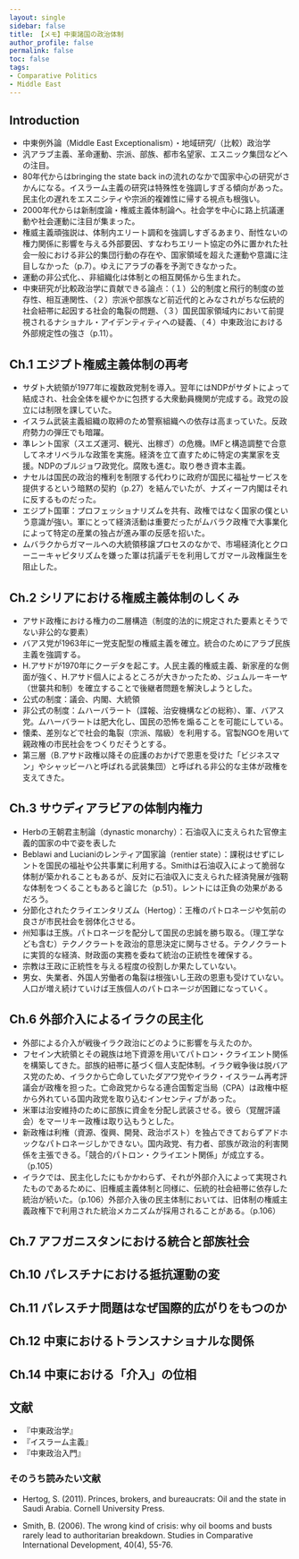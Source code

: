 ```yaml
---
layout: single
sidebar: false
title: 【メモ】中東諸国の政治体制
author_profile: false
permalink: false
toc: false
tags:
- Comparative Politics
- Middle East
---
```


## Introduction
- 中東例外論（Middle East Exceptionalism）・地域研究/（比較）政治学
- 汎アラブ主義、革命運動、宗派、部族、都市名望家、エスニック集団などへの注目。
- 80年代からはbringing the state back inの流れのなかで国家中心の研究がさかんになる。イスラーム主義の研究は特殊性を強調しすぎる傾向があった。民主化の遅れをエスニシティや宗派的複雑性に帰する視点も根強い。
- 2000年代からは新制度論・権威主義体制論へ。社会学を中心に路上抗議運動や社会運動に注目が集まった。
- 権威主義頑強説は、体制内エリート調和を強調しすぎるあまり、耐性ないの権力関係に影響を与える外部要因、すなわちエリート協定の外に置かれた社会一般における非公的集団行動の存在や、国家領域を超えた運動や意識に注目しなかった（p.7）。ゆえにアラブの春を予測できなかった。
- 運動の非公式化、、非組織化は体制との相互関係から生まれた。
- 中東研究が比較政治学に貢献できる論点：（１）公的制度と飛行的制度の並存性、相互連関性、（２）宗派や部族など前近代的とみなされがちな伝統的社会紐帯に起因する社会的亀裂の問題、（３）国民国家領域内において前提視されるナショナル・アイデンティティへの疑義、（４）中東政治における外部規定性の強さ（p.11）。

## Ch.1 エジプト権威主義体制の再考
- サダト大統領が1977年に複数政党制を導入。翌年にはNDPがサダトによって結成され、社会全体を緩やかに包摂する大衆動員機関が完成する。政党の設立には制限を課していた。
- イスラム武装主義組織の取締のため警察組織への依存は高まっていた。反政府勢力の弾圧でも暗躍。
- 準レント国家（スエズ運河、観光、出稼ぎ）の危機。IMFと構造調整で合意してネオリベラルな政策を実施。経済を立て直すために特定の実業家を支援。NDPのブルジョワ政党化。腐敗も進む。取り巻き資本主義。
- ナセルは国民の政治的権利を制限する代わりに政府が国民に福祉サービスを提供するという暗黙の契約（p.27）を結んでいたが、ナズィーフ内閣はそれに反するものだった。
- エジプト国軍：プロフェッショナリズムを共有、政権ではなく国家の僕という意識が強い。軍にとって経済活動は重要だったがムバラク政権で大事業化によって特定の産業の独占が進み軍の反感を招いた。
- ムバラクからガマールへの大統領移譲プロセスのなかで、市場経済化とクローニーキャピタリズムを嫌った軍は抗議デモを利用してガマール政権誕生を阻止した。

## Ch.2 シリアにおける権威主義体制のしくみ
- アサド政権における権力の二層構造（制度的法的に規定された要素とそうでない非公的な要素）
- バアス党が1963年に一党支配型の権威主義を確立。統合のためにアラブ民族主義を強調する。
- H.アサドが1970年にクーデタを起こす。人民主義的権威主義、新家産的な側面が強く、H.アサド個人によるところが大きかったため、ジュムルーキーヤ（世襲共和制）を確立することで後継者問題を解決しようとした。
- 公式の制度：議会、内閣、大統領
- 非公式の制度：ムハーバラート（諜報、治安機構などの総称）、軍、バアス党。ムハーバラートは肥大化し、国民の恐怖を煽ることを可能にしている。
- 懐柔、差別などで社会的亀裂（宗派、階級）を利用する。官製NGOを用いて親政権の市民社会をつくりだそうとする。
- 第三層（B.アサド政権以降その庇護のおかげで恩恵を受けた「ビジネスマン」やシャッビーハと呼ばれる武装集団）と呼ばれる非公的な主体が政権を支えてきた。

## Ch.3 サウディアラビアの体制内権力
- Herbの王朝君主制論（dynastic monarchy）：石油収入に支えられた官僚主義的国家の中で姿を表した
- Beblawi and Lucianiのレンティア国家論（rentier state）：課税はせずにレントを国民の福祉や公共事業に利用する。Smithは石油収入によって脆弱な体制が築かれることもあるが、反対に石油収入に支えられた経済発展が強靭な体制をつくることもあると論じた（p.51）。レントには正負の効果があるだろう。
- 分節化されたクライエンタリズム（Hertog）：王権のパトロネージや気前の良さが市民社会を弱体化させる。
- 州知事は王族。パトロネージを配分して国民の忠誠を勝ち取る。（理工学なども含む）テクノクラートを政治的意思決定に関与させる。テクノクラートに実質的な経済、財政面の実務を委ねて統治の正統性を確保する。
- 宗教は王政に正統性を与える程度の役割しか果たしていない。
- 男女、失業者、外国人労働者の亀裂は根強いし王政の恩恵も受けていない。人口が増え続けていけば王族個人のパトロネージが困難になっていく。

## Ch.6 外部介入によるイラクの民主化
- 外部による介入が戦後イラク政治にどのように影響を与えたのか。
- フセイン大統領とその親族は地下資源を用いてパトロン・クライエント関係を構築してきた。部族的紐帯に基づく個人支配体制。イラク戦争後は脱バアス党のため、イラクから亡命していたダアワ党やイラク・イスラーム再考評議会が政権を担った。亡命政党からなる連合国暫定当局（CPA）は政権中枢から外れている国内政党を取り込むインセンティブがあった。
- 米軍は治安維持のために部族に資金を分配し武装させる。彼ら（覚醒評議会）をマーリキー政権は取り込もうとした。
- 新政権は利権（資源、復興、開発、政治ポスト）を独占できておらずアドホックなパトロネージしかできない。国内政党、有力者、部族が政治的利害関係を主張できる。「競合的パトロン・クライエント関係」が成立する。（p.105）
- イラクでは、民主化したにもかかわらず、それが外部介入によって実現されたものであるために、旧権威主義体制と同様に、伝統的社会紐帯に依存した統治が続いた。（p.106）外部介入後の民主体制においては、旧体制の権威主義政権下で利用された統治メカニズムが採用されることがある。（p.106）

## Ch.7 アフガニスタンにおける統合と部族社会

## Ch.10 パレスチナにおける抵抗運動の変

## Ch.11 パレスチナ問題はなぜ国際的広がりをもつのか

## Ch.12 中東におけるトランスナショナルな関係

## Ch.14 中東における「介入」の位相


## 文献
- 『中東政治学』
- 『イスラーム主義』
- 『中東政治入門』

### そのうち読みたい文献
- Hertog, S. (2011). Princes, brokers, and bureaucrats: Oil and the state in Saudi Arabia. Cornell University Press.

- Smith, B. (2006). The wrong kind of crisis: why oil booms and busts rarely lead to authoritarian breakdown. Studies in Comparative International Development, 40(4), 55-76.